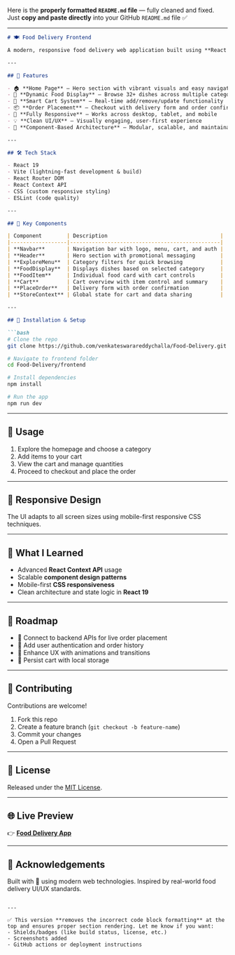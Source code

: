 Here is the **properly formatted `README.md` file** — fully cleaned and fixed. Just **copy and paste directly** into your GitHub `README.md` file ✅

---

````markdown
# 🍽️ Food Delivery Frontend

A modern, responsive food delivery web application built using **React 19** and **Vite**. It offers users a sleek and intuitive interface to browse a menu, manage their cart, and place food orders seamlessly.

---

## 🚀 Features

- 🏠 **Home Page** – Hero section with vibrant visuals and easy navigation  
- 🍕 **Dynamic Food Display** – Browse 32+ dishes across multiple categories  
- 🛒 **Smart Cart System** – Real-time add/remove/update functionality  
- 📦 **Order Placement** – Checkout with delivery form and order confirmation  
- 📱 **Fully Responsive** – Works across desktop, tablet, and mobile  
- 💡 **Clean UI/UX** – Visually engaging, user-first experience  
- 🧩 **Component-Based Architecture** – Modular, scalable, and maintainable  

---

## 🛠️ Tech Stack

- React 19  
- Vite (lightning-fast development & build)  
- React Router DOM  
- React Context API  
- CSS (custom responsive styling)  
- ESLint (code quality)

---

## 🧩 Key Components

| Component        | Description                                    |
|------------------|------------------------------------------------|
| **Navbar**       | Navigation bar with logo, menu, cart, and auth |
| **Header**       | Hero section with promotional messaging        |
| **ExploreMenu**  | Category filters for quick browsing            |
| **FoodDisplay**  | Displays dishes based on selected category     |
| **FoodItem**     | Individual food card with cart controls        |
| **Cart**         | Cart overview with item control and summary    |
| **PlaceOrder**   | Delivery form with order confirmation          |
| **StoreContext** | Global state for cart and data sharing         |

---

## 🔧 Installation & Setup

```bash
# Clone the repo
git clone https://github.com/venkateswarareddychalla/Food-Delivery.git

# Navigate to frontend folder
cd Food-Delivery/frontend

# Install dependencies
npm install

# Run the app
npm run dev
````

---

## 📝 Usage

1. Explore the homepage and choose a category
2. Add items to your cart
3. View the cart and manage quantities
4. Proceed to checkout and place the order

---

## 📱 Responsive Design

The UI adapts to all screen sizes using mobile-first responsive CSS techniques.

---

## 🧠 What I Learned

* Advanced **React Context API** usage
* Scalable **component design patterns**
* Mobile-first **CSS responsiveness**
* Clean architecture and state logic in **React 19**

---

## 🚦 Roadmap

* 🔗 Connect to backend APIs for live order placement
* 🔐 Add user authentication and order history
* 🎨 Enhance UX with animations and transitions
* 💾 Persist cart with local storage

---

## 🤝 Contributing

Contributions are welcome!

1. Fork this repo
2. Create a feature branch (`git checkout -b feature-name`)
3. Commit your changes
4. Open a Pull Request

---

## 📄 License

Released under the [MIT License](LICENSE).

---

## 🌐 Live Preview

👉 [**Food Delivery App**](https://food-delivery-nine-gamma.vercel.app/)

---

## 🙌 Acknowledgements

Built with 💛 using modern web technologies. Inspired by real-world food delivery UI/UX standards.

```

---

✅ This version **removes the incorrect code block formatting** at the top and ensures proper section rendering. Let me know if you want:
- Shields/badges (like build status, license, etc.)
- Screenshots added  
- GitHub actions or deployment instructions
```
